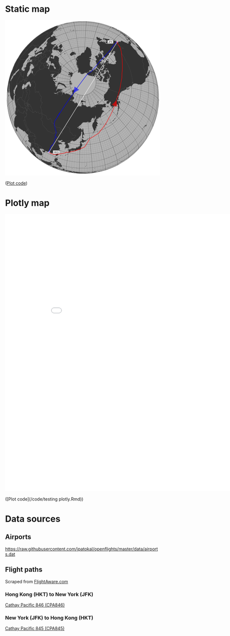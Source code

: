 # Static map

<img src="plots/HKG - JFK, JFK - HKG.png" width="800">

([Plot code](/code/plotting_flights.R))

# Plotly map

<iframe src="docs/testing-plotly.html" style="border:none; background:none" width=900 height=900>
</iframe>

([Plot code](/code/testing plotly.Rmd))

# Data sources

## Airports

https://raw.githubusercontent.com/jpatokal/openflights/master/data/airports.dat

## Flight paths

Scraped from [FlightAware.com](https://flightaware.com/)

### Hong Kong (HKT) to New York (JFK)

[Cathay Pacific 846 (CPA846)](https://flightaware.com/live/flight/CPA846/history/20200302/1155Z/VHHH/KJFK/tracklog)

### New York (JFK) to Hong Kong (HKT)

[Cathay Pacific 845 (CPA845)](https://flightaware.com/live/flight/CPA845/history/20200302/0545Z/KJFK/VHHH/tracklog)
